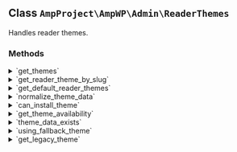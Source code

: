 ## Class `AmpProject\AmpWP\Admin\ReaderThemes`

Handles reader themes.

### Methods
<details>
<summary>`get_themes`</summary>

```php
public get_themes()
```

Retrieves all AMP plugin options specified in the endpoint schema.


</details>
<details>
<summary>`get_reader_theme_by_slug`</summary>

```php
public get_reader_theme_by_slug( $slug )
```

Gets a reader theme by slug.


</details>
<details>
<summary>`get_default_reader_themes`</summary>

```php
public get_default_reader_themes()
```

Retrieves theme data.


</details>
<details>
<summary>`normalize_theme_data`</summary>

```php
private normalize_theme_data( $theme )
```

Normalize the specified theme data.


</details>
<details>
<summary>`can_install_theme`</summary>

```php
public can_install_theme( $theme )
```

Returns whether a theme can be installed on the system.


</details>
<details>
<summary>`get_theme_availability`</summary>

```php
public get_theme_availability( $theme )
```

Returns reader theme availability status.


</details>
<details>
<summary>`theme_data_exists`</summary>

```php
public theme_data_exists( $theme_slug )
```

Determine if the data for the specified Reader theme exists.


</details>
<details>
<summary>`using_fallback_theme`</summary>

```php
public using_fallback_theme()
```

Determine if the AMP legacy Reader theme is being used as a fallback.


</details>
<details>
<summary>`get_legacy_theme`</summary>

```php
private get_legacy_theme()
```

Provides details for the legacy theme included with the plugin.


</details>

